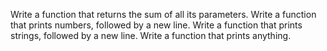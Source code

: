 Write a function that returns the sum of all its parameters. Write a function that prints numbers, followed by a new line. Write a function that prints strings, followed by a new line. Write a function that prints anything.
